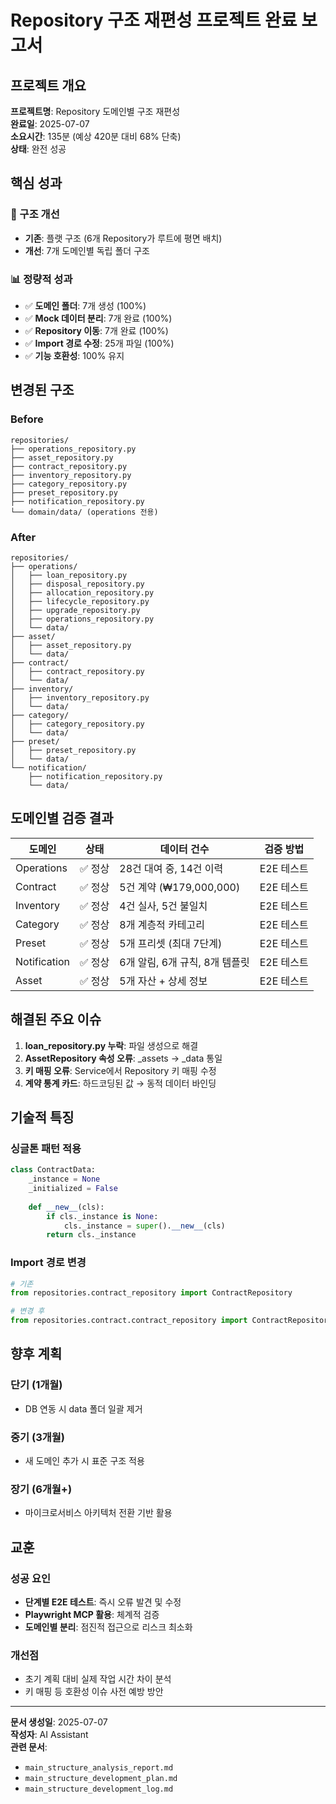 # Repository 구조 재편성 프로젝트 완료 보고서

## 프로젝트 개요

**프로젝트명**: Repository 도메인별 구조 재편성  
**완료일**: 2025-07-07  
**소요시간**: 135분 (예상 420분 대비 68% 단축)  
**상태**: 완전 성공

## 핵심 성과

### 🎯 구조 개선
- **기존**: 플랫 구조 (6개 Repository가 루트에 평면 배치)
- **개선**: 7개 도메인별 독립 폴더 구조

### 📊 정량적 성과
- ✅ **도메인 폴더**: 7개 생성 (100%)
- ✅ **Mock 데이터 분리**: 7개 완료 (100%)
- ✅ **Repository 이동**: 7개 완료 (100%)
- ✅ **Import 경로 수정**: 25개 파일 (100%)
- ✅ **기능 호환성**: 100% 유지

## 변경된 구조

### Before
```
repositories/
├── operations_repository.py
├── asset_repository.py
├── contract_repository.py
├── inventory_repository.py
├── category_repository.py
├── preset_repository.py
├── notification_repository.py
└── domain/data/ (operations 전용)
```

### After
```
repositories/
├── operations/
│   ├── loan_repository.py
│   ├── disposal_repository.py
│   ├── allocation_repository.py
│   ├── lifecycle_repository.py
│   ├── upgrade_repository.py
│   ├── operations_repository.py
│   └── data/
├── asset/
│   ├── asset_repository.py
│   └── data/
├── contract/
│   ├── contract_repository.py
│   └── data/
├── inventory/
│   ├── inventory_repository.py
│   └── data/
├── category/
│   ├── category_repository.py
│   └── data/
├── preset/
│   ├── preset_repository.py
│   └── data/
└── notification/
    ├── notification_repository.py
    └── data/
```

## 도메인별 검증 결과

| 도메인 | 상태 | 데이터 건수 | 검증 방법 |
|--------|------|-------------|-----------|
| Operations | ✅ 정상 | 28건 대여 중, 14건 이력 | E2E 테스트 |
| Contract | ✅ 정상 | 5건 계약 (₩179,000,000) | E2E 테스트 |
| Inventory | ✅ 정상 | 4건 실사, 5건 불일치 | E2E 테스트 |
| Category | ✅ 정상 | 8개 계층적 카테고리 | E2E 테스트 |
| Preset | ✅ 정상 | 5개 프리셋 (최대 7단계) | E2E 테스트 |
| Notification | ✅ 정상 | 6개 알림, 6개 규칙, 8개 템플릿 | E2E 테스트 |
| Asset | ✅ 정상 | 5개 자산 + 상세 정보 | E2E 테스트 |

## 해결된 주요 이슈

1. **loan_repository.py 누락**: 파일 생성으로 해결
2. **AssetRepository 속성 오류**: _assets → _data 통일
3. **키 매핑 오류**: Service에서 Repository 키 매핑 수정
4. **계약 통계 카드**: 하드코딩된 값 → 동적 데이터 바인딩

## 기술적 특징

### 싱글톤 패턴 적용
```python
class ContractData:
    _instance = None
    _initialized = False
    
    def __new__(cls):
        if cls._instance is None:
            cls._instance = super().__new__(cls)
        return cls._instance
```

### Import 경로 변경
```python
# 기존
from repositories.contract_repository import ContractRepository

# 변경 후
from repositories.contract.contract_repository import ContractRepository
```

## 향후 계획

### 단기 (1개월)
- DB 연동 시 data 폴더 일괄 제거

### 중기 (3개월)
- 새 도메인 추가 시 표준 구조 적용

### 장기 (6개월+)
- 마이크로서비스 아키텍처 전환 기반 활용

## 교훈

### 성공 요인
- **단계별 E2E 테스트**: 즉시 오류 발견 및 수정
- **Playwright MCP 활용**: 체계적 검증
- **도메인별 분리**: 점진적 접근으로 리스크 최소화

### 개선점
- 초기 계획 대비 실제 작업 시간 차이 분석
- 키 매핑 등 호환성 이슈 사전 예방 방안

---

**문서 생성일**: 2025-07-07  
**작성자**: AI Assistant  
**관련 문서**: 
- `main_structure_analysis_report.md`
- `main_structure_development_plan.md`
- `main_structure_development_log.md` 